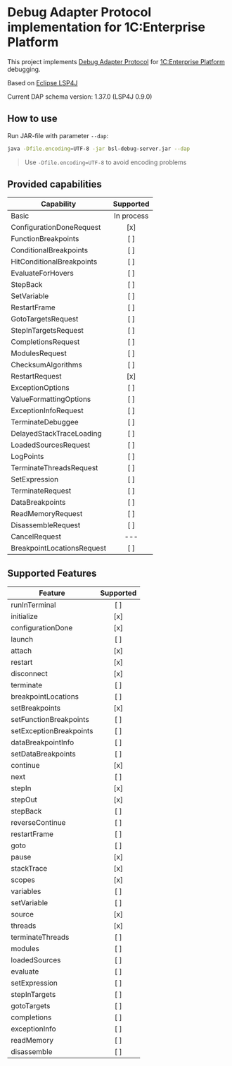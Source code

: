 # Debug Adapter Protocol implementation for 1С:Enterprise Platform

This project implements [Debug Adapter Protocol](https://microsoft.github.io/debug-adapter-protocol/) for [1C:Enterprise Platform](https://1c-dn.com/) debugging.

Based on [Eclipse LSP4J](https://github.com/eclipse/lsp4j)

Current DAP schema version: 1.37.0 (LSP4J 0.9.0)

## How to use

Run JAR-file with parameter `--dap`:
```sh
java -Dfile.encoding=UTF-8 -jar bsl-debug-server.jar --dap
```
> Use `-Dfile.encoding=UTF-8` to avoid encoding problems

## Provided capabilities

| Capability                 | Supported |
| ---------------------------|:---------:|
| Basic                      | In process |
| ConfigurationDoneRequest   | [х] |
| FunctionBreakpoints        | [ ] |
| ConditionalBreakpoints     | [ ] |
| HitConditionalBreakpoints  | [ ] |
| EvaluateForHovers          | [ ] |
| StepBack                   | [ ] |
| SetVariable                | [ ] |
| RestartFrame               | [ ] |
| GotoTargetsRequest         | [ ] |
| StepInTargetsRequest       | [ ] |
| CompletionsRequest         | [ ] |
| ModulesRequest             | [ ] |
| ChecksumAlgorithms         | [ ] |
| RestartRequest             | [х] |
| ExceptionOptions           | [ ] |
| ValueFormattingOptions     | [ ] |
| ExceptionInfoRequest       | [ ] |
| TerminateDebuggee          | [ ] |
| DelayedStackTraceLoading   | [ ] |
| LoadedSourcesRequest       | [ ] |
| LogPoints                  | [ ] |
| TerminateThreadsRequest    | [ ] |
| SetExpression              | [ ] |
| TerminateRequest           | [ ] |
| DataBreakpoints            | [ ] |
| ReadMemoryRequest          | [ ] |
| DisassembleRequest         | [ ] |
| CancelRequest              | --- |
| BreakpointLocationsRequest | [ ] |

## Supported Features

| Feature                 | Supported |
| ------------------------|:---------:|
| runInTerminal           | [ ] |
| initialize              | [x] |
| configurationDone       | [x] |
| launch                  | [ ] |
| attach                  | [х] |
| restart                 | [х] |
| disconnect              | [х] |
| terminate               | [ ] |
| breakpointLocations     | [ ] |
| setBreakpoints          | [х] |
| setFunctionBreakpoints  | [ ] |
| setExceptionBreakpoints | [ ] |
| dataBreakpointInfo      | [ ] |
| setDataBreakpoints      | [ ] |
| continue                | [х] |
| next                    | [ ] |
| stepIn                  | [х] |
| stepOut                 | [х] |
| stepBack                | [ ] |
| reverseContinue         | [ ] |
| restartFrame            | [ ] |
| goto                    | [ ] |
| pause                   | [х] |
| stackTrace              | [х] |
| scopes                  | [х] |
| variables               | [ ] |
| setVariable             | [ ] |
| source                  | [х] |
| threads                 | [х] |
| terminateThreads        | [ ] |
| modules                 | [ ] |
| loadedSources           | [ ] |
| evaluate                | [ ] |
| setExpression           | [ ] |
| stepInTargets           | [ ] |
| gotoTargets             | [ ] |
| completions             | [ ] |
| exceptionInfo           | [ ] |
| readMemory              | [ ] |
| disassemble             | [ ] |
